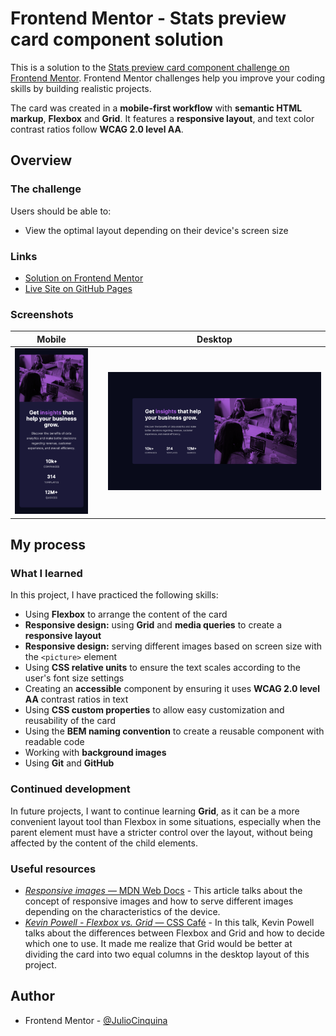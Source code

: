# Frontend Mentor - Stats preview card component solution

This is a solution to the [Stats preview card component challenge on Frontend Mentor](https://www.frontendmentor.io/challenges/stats-preview-card-component-8JqbgoU62). Frontend Mentor challenges help you improve your coding skills by building realistic projects.

The card was created in a **mobile-first workflow** with **semantic HTML markup**, **Flexbox** and **Grid**. It features a **responsive layout**, and text color contrast ratios follow **WCAG 2.0 level AA**.

## Overview

### The challenge

Users should be able to:

- View the optimal layout depending on their device's screen size

### Links

- [Solution on Frontend Mentor]()
- [Live Site on GitHub Pages]()

### Screenshots

|                                  Mobile                                   |     |                                   Desktop                                   |
| :-----------------------------------------------------------------------: | :-: | :-------------------------------------------------------------------------: |
| ![Stats preview card: mobile layout](./screenshots/screenshot-mobile.png) |     | ![Stats preview card: desktop layout](./screenshots/screenshot-desktop.png) |

## My process

### What I learned

In this project, I have practiced the following skills:

- Using **Flexbox** to arrange the content of the card
- **Responsive design:** using **Grid** and **media queries** to create a **responsive layout**
- **Responsive design:** serving different images based on screen size with the `<picture>` element
- Using **CSS relative units** to ensure the text scales according to the user's font size settings
- Creating an **accessible** component by ensuring it uses **WCAG 2.0 level AA** contrast ratios in text
- Using **CSS custom properties** to allow easy customization and reusability of the card
- Using the **BEM naming convention** to create a reusable component with readable code
- Working with **background images**
- Using **Git** and **GitHub**

### Continued development

In future projects, I want to continue learning **Grid**, as it can be a more convenient layout tool than Flexbox in some situations, especially when the parent element must have a stricter control over the layout, without being affected by the content of the child elements.

### Useful resources

- [_Responsive images_ — MDN Web Docs](https://developer.mozilla.org/en-US/docs/Learn/HTML/Multimedia_and_embedding/Responsive_images) - This article talks about the concept of responsive images and how to serve different images depending on the characteristics of the device.
- [_Kevin Powell - Flexbox vs. Grid_ — CSS Café](https://www.youtube.com/watch?v=ESAXStllfcw) - In this talk, Kevin Powell talks about the differences between Flexbox and Grid and how to decide which one to use. It made me realize that Grid would be better at dividing the card into two equal columns in the desktop layout of this project.

## Author

- Frontend Mentor - [@JulioCinquina](https://www.frontendmentor.io/profile/JulioCinquina)
